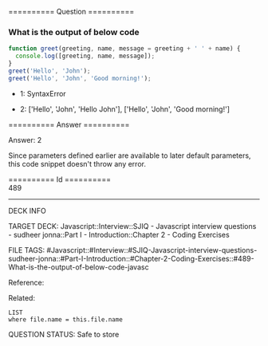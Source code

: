 ========== Question ==========  

### What is the output of below code

```javascript
function greet(greeting, name, message = greeting + ' ' + name) {
  console.log([greeting, name, message]);
}
greet('Hello', 'John');
greet('Hello', 'John', 'Good morning!');
```

- 1: SyntaxError

- 2: ['Hello', 'John', 'Hello John'], ['Hello', 'John', 'Good morning!']  

========== Answer ==========  

Answer: 2

Since parameters defined earlier are available to later default parameters, this
code snippet doesn't throw any error.

========== Id ==========  
489

---

DECK INFO

TARGET DECK: Javascript::Interview::SJIQ - Javascript interview questions - sudheer jonna::Part I - Introduction::Chapter 2 - Coding Exercises

FILE TAGS: #Javascript::#Interview::#SJIQ-Javascript-interview-questions-sudheer-jonna::#Part-I-Introduction::#Chapter-2-Coding-Exercises::#489-What-is-the-output-of-below-code-javasc

Reference:

Related:

```dataview
LIST
where file.name = this.file.name
```

QUESTION STATUS: Safe to store
